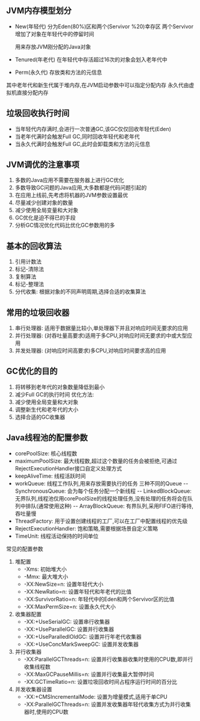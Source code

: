 ## JVM内存模型划分
 - New(年轻代)
     分为Eden(80%)区和两个(Servivor  %20)幸存区 
     两个Servivor增加了对象在年轻代中的停留时间
     
     用来存放JVM刚分配的Java对象
 - Tenured(年老代)
     在年轻代中存活超过16次的对象会划入老年代中
 - Perm(永久代)
     存放类和方法的元信息

其中老年代和新生代属于堆内存,在JVM启动参数中可以指定分配内存
永久代由虚拟机直接分配内存

## 垃圾回收执行时间
 - 当年轻代内存满时,会进行一次普通GC,该GC仅仅回收年轻代(Eden)
 - 当老年代满时会触发Full GC,同时回收年轻代和老年代
 - 当永久代满时会触发Full GC,此时会卸载类和方法的元信息
 
## JVM调优的注意事项
 1. 多数的Java应用不需要在服务器上进行GC优化
 2. 多数导致GC问题的Java应用,大多数都是代码问题引起的
 3. 在应用上线前,先考虑将机器的JVM参数设置最优
 4. 尽量减少创建对象的数量
 5. 减少使用全局变量和大对象
 6. GC优化是迫不得已的手段
 7. 分析GC情况优化代码比优化GC参数用的多
 
## 基本的回收算法
 1. 引用计数法
 2. 标记-清除法
 3. 复制算法
 4. 标记-整理法
 5. 分代收集: 根据对象的不同声明周期,选择合适的收集算法


## 常用的垃圾回收器
 1. 串行处理器: 适用于数据量比较小,单处理器下并且对响应时间无要求的应用
 2. 并行处理器: (对吞吐量高要求)适用于多CPU,对响应时间无要求的中或大型应用
 3. 并发处理器: (对响应时间高要求)多CPU,对响应时间要求高的应用
 
## GC优化的目的
 1. 将转移到老年代的对象数量降低到最小
 2. 减少Full GC的执行时间
 优化方法: 
 1. 减少使用全局变量和大对象
 2. 调整新生代和老年代的大小
 3. 选择合适的GC收集器

## Java线程池的配置参数
 - corePoolSize: 核心线程数
 - maximumPoolSize: 最大线程数,超过这个数量的任务会被拒绝,可通过RejectExecutionHandler接口自定义处理方式
 - keepAliveTime: 线程活跃时间
 - workQueue: 线程工作队列,用来存放需要执行的任务 三种不同的Queue
 -- SynchronousQueue: 会为每个任务分配一个新线程
 -- LinkedBlockQueue: 无界队列,线程池仅用corePoolSize的线程处理任务,没有处理的任务将会在队列中排队(通常使用这种)
 -- ArrayBlockQueue: 有界队列,采用FIFO进行等待,吞吐量慢
 - ThreadFactory: 用于设置创建线程的工厂,可以在工厂中配置线程的优先级
 - RejectExecutionHandler: 饱和策略,需要根据场景自定义策略
 - TimeUnit: 线程活动保持的时间单位
 
常见的配置参数
 1. 堆配置
     - -Xms: 初始堆大小
     - -Mmx: 最大堆大小
     - -XX:NewSize=n: 设置年轻代大小
     - -XX:NewRatio=n: 设置年轻代和年老代的比值
     - -XX:SurvivorRatio=n: 年轻代中的Eden和两个Servivor区的比值
     - -XX:MaxPermSize=n: 设置永久代大小
 2. 收集器配置
     - -XX:+UseSerialGC: 设置串行收集器
     - -XX:+UseParallelGC: 设置并行收集器
     - -XX:+UseParalledlOldGC: 设置并行年老代收集器
     - -XX:+UseConcMarkSweepGC: 设置并发收集器
 3. 并行收集器
     - -XX:ParallelGCThreads=n: 设置并行收集器收集时使用的CPU数,即并行收集线程数
     - -XX:MaxGCPauseMillis=n: 设置并行收集最大暂停时间
     - -XX:GCTimeRatio=n: 设置垃圾回收时间占程序运行时间的百分比
 4. 并发收集器设置
     - -XX:+CMSIncrementalMode: 设置为增量模式,适用于单CPU
     - -XX:ParallelGCThreads=n: 设置并发收集器年轻代收集方式为并行收集器时,使用的CPU数
     
     


